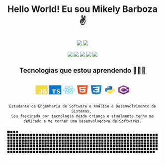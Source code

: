 <h1 align="center">Hello World! Eu sou Mikely Barboza ✌</h1> 
  <br>
<div align="center">
  <a href="https://github.com/mikelybarboza">
  <img height="180em" src="https://github-readme-stats.vercel.app/api?username=mikelybarboza&show_icons=true&theme=dracula&include_all_commits=true&count_private=true"/>
  <img height="180em" src="https://github-readme-stats.vercel.app/api/top-langs/?username=mikelybarboza&layout=compact&langs_count=7&theme=dracula"/>
</div>
 <br>
  <div align="center"> 
  <a href="https://www.instagram.com/mikelybarboza_/" target="_blank"><img src="https://img.shields.io/badge/-Instagram-%23E4405F?style=for-the-badge&logo=instagram&logoColor=white" target="_blank"></a>
 <a href="https://discord.gg/mikelybarboza#6857" target="_blank"><img src="https://img.shields.io/badge/Discord-7289DA?style=for-the-badge&logo=discord&logoColor=white" target="_blank"></a> 
  <a href = "mailto:barbozamikely@gmail.com"><img src="https://img.shields.io/badge/-Gmail-%23333?style=for-the-badge&logo=gmail&logoColor=white" target="_blank"></a>
  <a href="https://www.linkedin.com/in/mikely-barboza-147920201/" target="_blank"><img src="https://img.shields.io/badge/-LinkedIn-%230077B5?style=for-the-badge&logo=linkedin&logoColor=white" target="_blank"></a> 
  <a href="https://open.spotify.com/playlist/3GhZzfVPoGqi8Bj5vW1crd?si=0eae463884c34a82" target="_blank"><img src="https://img.shields.io/badge/Spotify-1ED760?&style=for-the-badge&logo=spotify&logoColor=white" target="_blank"></a>
  <br>
 <h2> Tecnologias que estou aprendendo 👨🏻‍💻</h2>
 <div style="display: inline_block"><br>
  <img align="center" alt="Mikely-Js" height="30" width="40" src="https://raw.githubusercontent.com/devicons/devicon/master/icons/javascript/javascript-plain.svg">
  <img align="center" alt="Mikely-Ts" height="30" width="40" src="https://raw.githubusercontent.com/devicons/devicon/master/icons/typescript/typescript-plain.svg">
  <img align="center" alt="Mikely-React" height="30" width="40" src="https://raw.githubusercontent.com/devicons/devicon/master/icons/react/react-original.svg">
  <img align="center" alt="Mikely-HTML" height="30" width="40" src="https://raw.githubusercontent.com/devicons/devicon/master/icons/html5/html5-original.svg">
  <img align="center" alt="Mikely-CSS" height="30" width="40" src="https://raw.githubusercontent.com/devicons/devicon/master/icons/css3/css3-original.svg">
  <img align="center" alt="Mikely-Python" height="30" width="40" src="https://raw.githubusercontent.com/devicons/devicon/master/icons/python/python-original.svg">
  <img align="center" alt="Mikely-Csharp" height="30" width="40" src="https://raw.githubusercontent.com/devicons/devicon/master/icons/csharp/csharp-original.svg">
   
 </div>
 
  ##
  
 ```
Estudante de Engenharia de Software e Análise e Desenvolvimento de Sistemas, 
Sou fascinada por tecnologia desde criança e atualmente tenho me dedicado a me tornar uma Desenvolvedora de Softwares.
```
    
  ![Snake animation](https://github.com/mikelybarboza/mikelybarboza/blob/output/github-contribution-grid-snake.svg)
</div>

  ##

